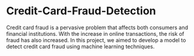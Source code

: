# Credit-Card-Fraud-Detection
Credit card fraud is a pervasive problem that affects both consumers and financial institutions. With the increase in online transactions, the risk of fraud has also increased. In this project, we aimed to develop a model to detect credit card fraud using machine learning techniques.
